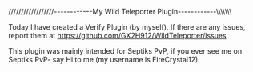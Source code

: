 //////////////////------------My Wild Teleporter Plugin------------\\\\\\\\\\\\\\

Today I have created a Verify Plugin (by myself). If there are any issues, report them at https://github.com/GX2H912/WildTeleporter/issues

This plugin was mainly intended for Septiks PvP, if you ever see me on Septiks PvP- say Hi to me (my username is FireCrystal12).
